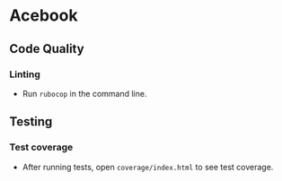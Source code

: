 # Acebook

## Code Quality

### Linting

* Run `rubocop` in the command line.


## Testing

### Test coverage
* After running tests, open `coverage/index.html` to see test coverage.
